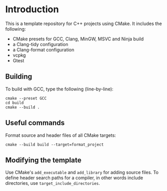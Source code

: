 # Introduction
This is a template repository for C++ projects using CMake. It includes the following:
* CMake presets for GCC, Clang, MinGW, MSVC and Ninja build
* a Clang-tidy configuration
* a Clang-format configuration
* vcpkg
* Gtest

## Building
To build with GCC, type the following (line-by-line):

    cmake --preset GCC
    cd build
    cmake --build .

## Useful commands
Format source and header files of all CMake targets:

    cmake --build build --target=format_project


## Modifying the template
Use CMake's `add_executable` and `add_library` for adding source files. To define header search paths for a compiler, in other words include directories, use `target_include_directories`. 